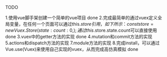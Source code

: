 TODO

1.使用vue脚手架创建一个简单的vue项目 done
2.完成最简单的通过vuex定义全局变量，在任何一个页面可以通过this.$store引用，如下所示：
const store = new Vuex.Store({
  state: {
    count: 0
  },
});
通过this.$store.state.count可以直接使用 done 
3.vuex中的getter方法的实现 done
4.mutation和commit方法的实现
5.actions和dispatch方法的实现
7.module方法的实现
8.完成install，可以通过Vue.use(Vuex)来使用自己实现的vuex，从而完成高仿真模拟 done 
